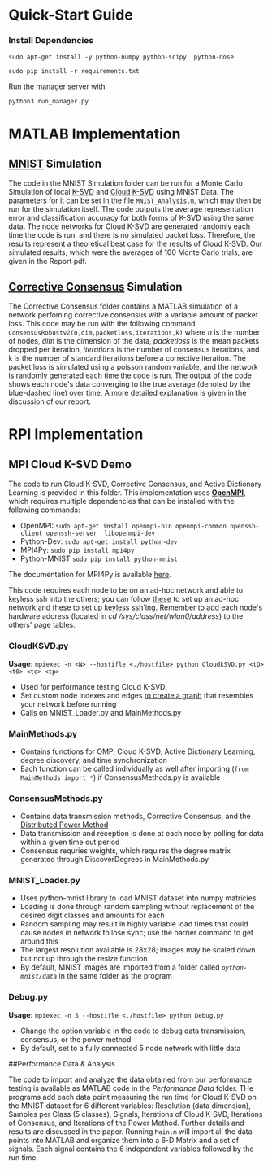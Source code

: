 # Quick-Start Guide

### Install Dependencies

```
sudo apt-get install -y python-numpy python-scipy  python-nose

sudo pip install -r requirements.txt
```

Run the manager server with 

```
python3 run_manager.py
```


# MATLAB Implementation

## [MNIST](http://yann.lecun.com/exdb/mnist/) Simulation

The code in the MNIST Simulation folder can be run for a Monte Carlo Simulation of local [K-SVD](http://www.cs.technion.ac.il/~freddy/papers/120.pdf) and [Cloud K-SVD](http://arxiv.org/abs/1412.7839) using MNIST Data. The parameters for it can be set in the file `MNIST_Analysis.m`, which may then be run for the simulation itself. The code outputs the average representation error and classification accuracy for both forms of K-SVD using the same data. The node networks for Cloud K-SVD are generated randomly each time the code is run, and there is no simulated packet loss. Therefore, the results represent a theoretical best case for the results of Cloud K-SVD. Our simulated results, which were the averages of 100 Monte Carlo trials, are given in the Report pdf. 

## [Corrective Consensus](http://vision.jhu.edu/assets/consensus-cdc10.pdf) Simulation

The Corrective Consensus folder contains a MATLAB simulation of a network perfoming corrective consensus with a variable amount of packet loss. This code may be run with the following command: `ConsensusRobustv2(n,dim,packetloss,iterations,k)` where *n* is the number of nodes, *dim* is the dimension of the data, *packetloss* is the mean packets dropped per iteration, *iterations* is the number of consensus iterations, and k is the number of standard iterations before a corrective iteration. The packet loss is simulated using a poisson random variable, and the network is randomly generated each time the code is run. The output of the code shows each node's data converging to the true average (denoted by the blue-dashed line) over time. A more detailed explanation is given in the discussion of our report.

# RPI Implementation

## MPI Cloud K-SVD Demo

The code to run Cloud K-SVD, Corrective Consensus, and Active Dictionary Learning is provided in this folder. This implementation uses [**OpenMPI**](https://www.open-mpi.org/), which requires multiple dependencies that can be installed with the following commands:

- OpenMPI: `sudo apt-get install openmpi-bin openmpi-common openssh-client openssh-server  libopenmpi-dev`
- Python-Dev: `sudo apt-get install python-dev`
- MPI4Py: `sudo pip install mpi4py`
- Python-MNIST `sudo pip install python-mnist`

The documentation for MPI4Py is available [here](http://pythonhosted.org/mpi4py/usrman/index.html). 

This code requires each node to be on an ad-hoc network and able to keyless ssh into the others; you can follow [these](https://geekytheory.com/tutorial-raspberry-pi-wireless-ad-hoc-network/) to set up an ad-hoc network and [these](http://superuser.com/questions/8077/how-do-i-set-up-ssh-so-i-dont-have-to-type-my-password) to set up keyless ssh'ing. Remember to add each node's hardware address (located in *cd /sys/class/net/wlan0/address*) to the others' page tables.

### CloudKSVD.py

**Usage:** `mpiexec -n <N> --hostifle <./hostfile> python CloudkSVD.py <tD> <t0> <tc> <tp>`

- Used for performance testing Cloud K-SVD. 
- Set custom node indexes and edges [to create a graph](https://mpi4py.scipy.org/docs/apiref/mpi4py.MPI.Graphcomm-class.html) that resembles your network before running
- Calls on MNIST_Loader.py and MainMethods.py

### MainMethods.py

- Contains functions for OMP, Cloud K-SVD, Active Dictionary Learning, degree discovery, and time synchronization
- Each function can be called individually as well after importing (`from MainMethods import *`) if ConsensusMethods.py is available

### ConsensusMethods.py

- Contains data transmission methods, Corrective Consensus, and the [Distributed Power Method](http://arxiv.org/pdf/1105.1185v1.pdf)
- Data transmission and reception is done at each node by polling for data within a given time out period
- Consensus requries weights, which requires the degree matrix generated through DiscoverDegrees in MainMethods.py

### MNIST_Loader.py

- Uses python-mnist library to load MNIST dataset into numpy matricies
- Loading is done through random sampling without replacement of the desired digit classes and amounts for each
- Random sampling may result in highly variable load times that could cause nodes in network to lose sync; use the barrier command to get around this
- The largest resolution available is 28x28; images may be scaled down but not up through the resize function
- By default, MNIST images are imported from a folder called *`python-mnist/data`* in the same folder as the program

### Debug.py

**Usage:** `mpiexec -n 5 --hostifle <./hostfile> python Debug.py`

- Change the option variable in the code to debug data transmission, consensus, or the power method
- By default, set to a fully connected 5 node network with little data

##Performance Data & Analysis

The code to import and analyze the data obtained from our performance testing is available as MATLAB code in the *Performance Data* folder. THe programs add each data point measuring the run time for Cloud K-SVD on the MNIST dataset for 6 different variables: Resolution (data dimension), Samples per Class (5 classes), Signals, Iterations of Cloud K-SVD, Iterations of Consensus, and Iterations of the Power Method. Further details and results are discussed in the paper. Running `Main.m` will import all the data points into MATLAB and organize them into a 6-D Matrix and a set of signals. Each signal contains the 6 independent variables followed by the run time. 
